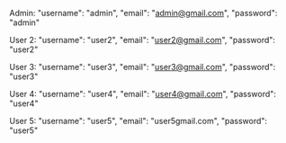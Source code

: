Admin:
    "username": "admin",
    "email": "admin@gmail.com",
    "password": "admin"

User 2: 
    "username": "user2",
    "email": "user2@gmail.com",
    "password": "user2"

User 3:
    "username": "user3",
    "email": "user3@gmail.com",
    "password": "user3"    

User 4:
    "username": "user4",
    "email": "user4@gmail.com",
    "password": "user4"

User 5:
    "username": "user5",
    "email": "user5gmail.com",
    "password": "user5"